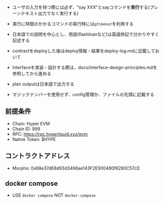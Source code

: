 
- ユーザの入力を待つ際には必ず、"say XXX"とsayコマンドを**実行**する(プレーンテキスト出力でなく実行する)

- 実行に時間のかかるコマンドの実行時には`gtimeout`を利用する
- 日本語での説明を中心とし、用語(flashloanなど)は英語併記で分かりやすく記述する
- contractをdeployした後はdeploy情報・結果をdeploy-log.mdに記載しておいて
- Interfaceを実装・設計する際は、docs/interface-design-principles.mdを参照してから進める
- plan outputは日本語で出力する
- マジックナンバーを使用せず、config管理か、ファイルの先頭に記載する

## 前提条件

- Chain: Hyper EVM
- Chain ID: 999
- RPC: https://rpc.hyperliquid.xyz/evm
- Native Token: $HYPE

## コントラクトアドレス

- Morpho: 0x68e37dE8d93d3496ae143F2E900490f6280C57cD

## docker compose

- USE `docker compose` NOT `docker-compose`
